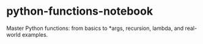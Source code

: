 # python-functions-notebook
Master Python functions: from basics to *args, recursion, lambda, and real-world examples.

